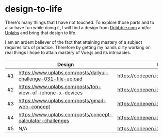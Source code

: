 # design-to-life
There's many things that I have not touched. To explore those parts and to also have fun while doing it, I will find a design from [Dribbble.com](http://dribbble.com) and/or [Uplabs](http://material.uplabs.com) and bring that design to life. 

I am an ardent believer of the fact that attaining mastery of a subject requires lots of practice. Therefore by getting my hands dirty working on real things I hope to attain mastery of Vue.js and its intricacies.

||Design|Demo|Designer|
|---|---|---|---|
|#1|https://www.uplabs.com/posts/dailyui-challenge-031-file-upload|https://codepen.io/mclint_/full/VBPEwW/|[Adarsh Goldar](https://twitter.com/AdarshGoldar)|
|#2|https://www.uplabs.com/posts/top-view-of-iphone-x-devices|https://codepen.io/mclint_/full/ZjLdjv|[Design Repos](https://twitter.com/design_repos)|
|#3|https://www.uplabs.com/posts/gmail-web-concept|https://codepen.io/mclint_/full/PBjEpw|[WeekzDesign](https://twitter.com/weekzdesign)|
|#4|https://www.uplabs.com/posts/concept-calculator-challenges|https://codepen.io/mclint_/pen/LJyxxo|[Leonid Arestov](https://www.uplabs.com/arestov_design)|
|#5|N/A|https://codepen.io/mclint_/full/KbLwLz|N/A|
